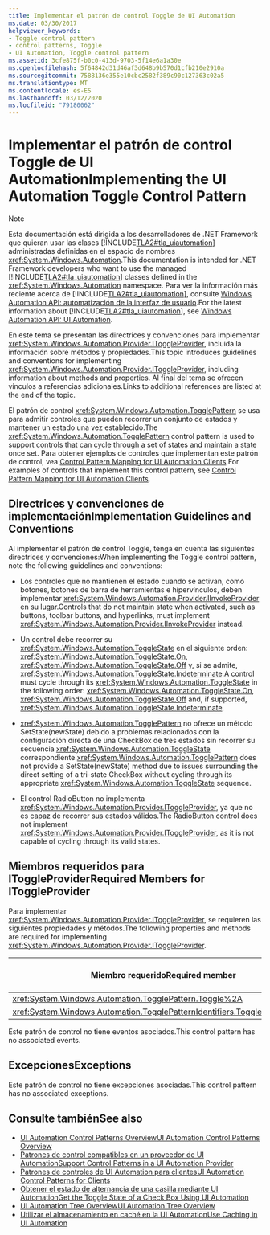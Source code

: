 ```yaml
---
title: Implementar el patrón de control Toggle de UI Automation
ms.date: 03/30/2017
helpviewer_keywords:
- Toggle control pattern
- control patterns, Toggle
- UI Automation, Toggle control pattern
ms.assetid: 3cfe875f-b0c0-413d-9703-5f14e6a1a30e
ms.openlocfilehash: 5f64842d31d46af3d648b9b570d1cfb210e2910a
ms.sourcegitcommit: 7588136e355e10cbc2582f389c90c127363c02a5
ms.translationtype: MT
ms.contentlocale: es-ES
ms.lasthandoff: 03/12/2020
ms.locfileid: "79180062"
---
```

# <a name="implementing-the-ui-automation-toggle-control-pattern"></a><span data-ttu-id="9ab8b-102">Implementar el patrón de control Toggle de UI Automation</span><span class="sxs-lookup"><span data-stu-id="9ab8b-102">Implementing the UI Automation Toggle Control Pattern</span></span>
> [!NOTE]
> <span data-ttu-id="9ab8b-103">Esta documentación está dirigida a los desarrolladores de .NET Framework que quieran usar las clases [!INCLUDE[TLA2#tla_uiautomation](../../../includes/tla2sharptla-uiautomation-md.md)] administradas definidas en el espacio de nombres <xref:System.Windows.Automation>.</span><span class="sxs-lookup"><span data-stu-id="9ab8b-103">This documentation is intended for .NET Framework developers who want to use the managed [!INCLUDE[TLA2#tla_uiautomation](../../../includes/tla2sharptla-uiautomation-md.md)] classes defined in the <xref:System.Windows.Automation> namespace.</span></span> <span data-ttu-id="9ab8b-104">Para ver la información más reciente acerca de [!INCLUDE[TLA2#tla_uiautomation](../../../includes/tla2sharptla-uiautomation-md.md)], consulte [Windows Automation API: automatización de la interfaz de usuario](/windows/win32/winauto/entry-uiauto-win32).</span><span class="sxs-lookup"><span data-stu-id="9ab8b-104">For the latest information about [!INCLUDE[TLA2#tla_uiautomation](../../../includes/tla2sharptla-uiautomation-md.md)], see [Windows Automation API: UI Automation](/windows/win32/winauto/entry-uiauto-win32).</span></span>  
  
 <span data-ttu-id="9ab8b-105">En este tema se presentan las directrices y convenciones para implementar <xref:System.Windows.Automation.Provider.IToggleProvider>, incluida la información sobre métodos y propiedades.</span><span class="sxs-lookup"><span data-stu-id="9ab8b-105">This topic introduces guidelines and conventions for implementing <xref:System.Windows.Automation.Provider.IToggleProvider>, including information about methods and properties.</span></span> <span data-ttu-id="9ab8b-106">Al final del tema se ofrecen vínculos a referencias adicionales.</span><span class="sxs-lookup"><span data-stu-id="9ab8b-106">Links to additional references are listed at the end of the topic.</span></span>  
  
 <span data-ttu-id="9ab8b-107">El patrón de control <xref:System.Windows.Automation.TogglePattern> se usa para admitir controles que pueden recorrer un conjunto de estados y mantener un estado una vez establecido.</span><span class="sxs-lookup"><span data-stu-id="9ab8b-107">The <xref:System.Windows.Automation.TogglePattern> control pattern is used to support controls that can cycle through a set of states and maintain a state once set.</span></span> <span data-ttu-id="9ab8b-108">Para obtener ejemplos de controles que implementan este patrón de control, vea [Control Pattern Mapping for UI Automation Clients](control-pattern-mapping-for-ui-automation-clients.md).</span><span class="sxs-lookup"><span data-stu-id="9ab8b-108">For examples of controls that implement this control pattern, see [Control Pattern Mapping for UI Automation Clients](control-pattern-mapping-for-ui-automation-clients.md).</span></span>  
  
<a name="Implementation_Guidelines_and_Conventions"></a>
## <a name="implementation-guidelines-and-conventions"></a><span data-ttu-id="9ab8b-109">Directrices y convenciones de implementación</span><span class="sxs-lookup"><span data-stu-id="9ab8b-109">Implementation Guidelines and Conventions</span></span>  
 <span data-ttu-id="9ab8b-110">Al implementar el patrón de control Toggle, tenga en cuenta las siguientes directrices y convenciones:</span><span class="sxs-lookup"><span data-stu-id="9ab8b-110">When implementing the Toggle control pattern, note the following guidelines and conventions:</span></span>  
  
- <span data-ttu-id="9ab8b-111">Los controles que no mantienen el estado cuando se activan, como botones, botones de barra de herramientas e hipervínculos, deben implementar <xref:System.Windows.Automation.Provider.IInvokeProvider> en su lugar.</span><span class="sxs-lookup"><span data-stu-id="9ab8b-111">Controls that do not maintain state when activated, such as buttons, toolbar buttons, and hyperlinks, must implement <xref:System.Windows.Automation.Provider.IInvokeProvider> instead.</span></span>  
  
- <span data-ttu-id="9ab8b-112">Un control debe recorrer su <xref:System.Windows.Automation.ToggleState> en el siguiente orden: <xref:System.Windows.Automation.ToggleState.On>, <xref:System.Windows.Automation.ToggleState.Off> y, si se admite, <xref:System.Windows.Automation.ToggleState.Indeterminate>.</span><span class="sxs-lookup"><span data-stu-id="9ab8b-112">A control must cycle through its <xref:System.Windows.Automation.ToggleState> in the following order: <xref:System.Windows.Automation.ToggleState.On>, <xref:System.Windows.Automation.ToggleState.Off> and, if supported, <xref:System.Windows.Automation.ToggleState.Indeterminate>.</span></span>  
  
- <span data-ttu-id="9ab8b-113"><xref:System.Windows.Automation.TogglePattern> no ofrece un método SetState(newState) debido a problemas relacionados con la configuración directa de una CheckBox de tres estados sin recorrer su secuencia <xref:System.Windows.Automation.ToggleState> correspondiente.</span><span class="sxs-lookup"><span data-stu-id="9ab8b-113"><xref:System.Windows.Automation.TogglePattern> does not provide a SetState(newState) method due to issues surrounding the direct setting of a tri-state CheckBox without cycling through its appropriate <xref:System.Windows.Automation.ToggleState> sequence.</span></span>  
  
- <span data-ttu-id="9ab8b-114">El control RadioButton no implementa <xref:System.Windows.Automation.Provider.IToggleProvider>, ya que no es capaz de recorrer sus estados válidos.</span><span class="sxs-lookup"><span data-stu-id="9ab8b-114">The RadioButton control does not implement <xref:System.Windows.Automation.Provider.IToggleProvider>, as it is not capable of cycling through its valid states.</span></span>  
  
<a name="Required_Members_for_IToggleProvider"></a>
## <a name="required-members-for-itoggleprovider"></a><span data-ttu-id="9ab8b-115">Miembros requeridos para IToggleProvider</span><span class="sxs-lookup"><span data-stu-id="9ab8b-115">Required Members for IToggleProvider</span></span>  
 <span data-ttu-id="9ab8b-116">Para implementar <xref:System.Windows.Automation.Provider.IToggleProvider>, se requieren las siguientes propiedades y métodos.</span><span class="sxs-lookup"><span data-stu-id="9ab8b-116">The following properties and methods are required for implementing <xref:System.Windows.Automation.Provider.IToggleProvider>.</span></span>  
  
|<span data-ttu-id="9ab8b-117">Miembro requerido</span><span class="sxs-lookup"><span data-stu-id="9ab8b-117">Required member</span></span>|<span data-ttu-id="9ab8b-118">Tipo de miembro</span><span class="sxs-lookup"><span data-stu-id="9ab8b-118">Member type</span></span>|<span data-ttu-id="9ab8b-119">Notas</span><span class="sxs-lookup"><span data-stu-id="9ab8b-119">Notes</span></span>|  
|---------------------|-----------------|-----------|  
|<xref:System.Windows.Automation.TogglePattern.Toggle%2A>|<span data-ttu-id="9ab8b-120">Método</span><span class="sxs-lookup"><span data-stu-id="9ab8b-120">Method</span></span>|<span data-ttu-id="9ab8b-121">None</span><span class="sxs-lookup"><span data-stu-id="9ab8b-121">None</span></span>|  
|<xref:System.Windows.Automation.TogglePatternIdentifiers.ToggleStateProperty>|<span data-ttu-id="9ab8b-122">Propiedad</span><span class="sxs-lookup"><span data-stu-id="9ab8b-122">Property</span></span>|<span data-ttu-id="9ab8b-123">None</span><span class="sxs-lookup"><span data-stu-id="9ab8b-123">None</span></span>|  
  
 <span data-ttu-id="9ab8b-124">Este patrón de control no tiene eventos asociados.</span><span class="sxs-lookup"><span data-stu-id="9ab8b-124">This control pattern has no associated events.</span></span>  
  
<a name="Exceptions"></a>
## <a name="exceptions"></a><span data-ttu-id="9ab8b-125">Excepciones</span><span class="sxs-lookup"><span data-stu-id="9ab8b-125">Exceptions</span></span>  
 <span data-ttu-id="9ab8b-126">Este patrón de control no tiene excepciones asociadas.</span><span class="sxs-lookup"><span data-stu-id="9ab8b-126">This control pattern has no associated exceptions.</span></span>  
  
## <a name="see-also"></a><span data-ttu-id="9ab8b-127">Consulte también</span><span class="sxs-lookup"><span data-stu-id="9ab8b-127">See also</span></span>

- [<span data-ttu-id="9ab8b-128">UI Automation Control Patterns Overview</span><span class="sxs-lookup"><span data-stu-id="9ab8b-128">UI Automation Control Patterns Overview</span></span>](ui-automation-control-patterns-overview.md)
- [<span data-ttu-id="9ab8b-129">Patrones de control compatibles en un proveedor de UI Automation</span><span class="sxs-lookup"><span data-stu-id="9ab8b-129">Support Control Patterns in a UI Automation Provider</span></span>](support-control-patterns-in-a-ui-automation-provider.md)
- [<span data-ttu-id="9ab8b-130">Patrones de controles de UI Automation para clientes</span><span class="sxs-lookup"><span data-stu-id="9ab8b-130">UI Automation Control Patterns for Clients</span></span>](ui-automation-control-patterns-for-clients.md)
- [<span data-ttu-id="9ab8b-131">Obtener el estado de alternancia de una casilla mediante UI Automation</span><span class="sxs-lookup"><span data-stu-id="9ab8b-131">Get the Toggle State of a Check Box Using UI Automation</span></span>](get-the-toggle-state-of-a-check-box-using-ui-automation.md)
- [<span data-ttu-id="9ab8b-132">UI Automation Tree Overview</span><span class="sxs-lookup"><span data-stu-id="9ab8b-132">UI Automation Tree Overview</span></span>](ui-automation-tree-overview.md)
- [<span data-ttu-id="9ab8b-133">Utilizar el almacenamiento en caché en la UI Automation</span><span class="sxs-lookup"><span data-stu-id="9ab8b-133">Use Caching in UI Automation</span></span>](use-caching-in-ui-automation.md)

